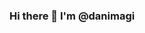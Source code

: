 ### Hi there 👋 I'm @danimagi 

<!--
**danimagi/danimagi** is a ✨ _special_ ✨ repository because its `README.md` (this file) appears on your GitHub profile.

Here are some ideas to get you started:

- :milky_way: I’m transitioning from Dark Matter research to data science
- :books: I’ve currently graduated from the data science program at BrainStation 
- :notes: My capstone project is on Churn Rate Prediction for KKBox, Asia's leading music streaming service company
- 📫 How to reach me: 
https://www.linkedin.com/in/daniela-magiricu/
daniela.magiricu@hotmail.com


